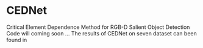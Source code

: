 # CEDNet
Critical Element Dependence Method for RGB-D Salient Object Detection
Code will coming soon ...
The results of CEDNet on seven dataset can been found in 
